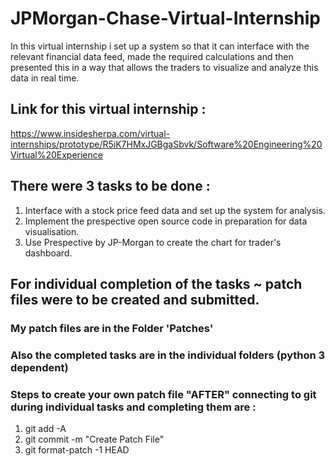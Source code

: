 # JPMorgan-Chase-Virtual-Internship
In this virtual internship i set up a system so that it can interface with the relevant financial data feed, made the required calculations and then presented this in a way that allows the traders to visualize and analyze this data in real time.
## Link for this virtual internship : 
https://www.insidesherpa.com/virtual-internships/prototype/R5iK7HMxJGBgaSbvk/Software%20Engineering%20Virtual%20Experience
## There were 3 tasks to be done :
  1. Interface with a stock price feed data and set up the system for analysis.
  2. Implement the prespective open source code in preparation for data visualisation.
  3. Use Prespective by JP-Morgan to create the chart for trader's dashboard.
## For individual completion of the tasks ~ patch files were to be created and submitted.
### My patch files are in the Folder 'Patches'
### Also the completed tasks are in the individual folders (python 3 dependent)
### Steps to create your own patch file "AFTER" connecting to git during individual tasks and completing them are :
  1. git add -A
  2. git commit -m "Create Patch File"
  3. git format-patch -1 HEAD
